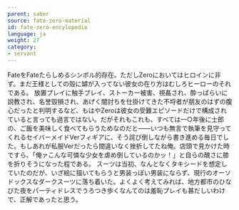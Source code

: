 ```yaml
---
parent: saber
source: fate-zero-material
id: fate-zero-encylopedia
language: ja
weight: 27
category:
- servant
---
```


FateをFateたらしめるシンボル的存在。ただしZeroにおいてはヒロインに非ず。まだ王様としての殻に罅が入ってない彼女の在り方はむしろヒーローのそれである。
放置プレイに触手プレイ、ストーカー被害、視姦され、酔っぱらいに説教され、名誉毀損され、あげく闇討ちを仕掛けてきた不埒者が朋友のはずの腹心だったと判明するなど、もはやZeroは彼女の受難エピソードだけで構成されていると言っても過言ではない。だがそれもこれも、すべては一○年後に士郎の、ご飯を美味しく食べてもらうためなのだと――いつも無言で執筆を見守ってくれるセイバーメイドVerフィギアに、そう詫び倒しながら書き進める毎日でした。もしあれが私服Verだったら間違いなく挫折してたね俺。店頭で見かけた時ですら、「俺ァこんな可憐な少女を虐め倒しているのかッ！」と自らの醜さに膝を折りそうになった程である。
スーツは当初、なんとなくタキシードを想定していたのだが、いざ絵に描いてもらうと男装っぽい男装にならず、現行のオーソドックスなダークスーツに落ち着いた。よくよく考えてみれば、地方都市のひなびた夜をパーティドレスでうろつき歩くなんてのは羞恥プレイも甚だしいわけで、正解であったと思う。
